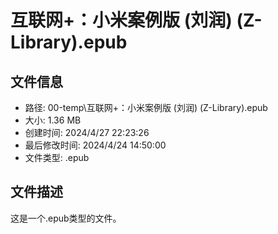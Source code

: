 ﻿# 互联网+：小米案例版 (刘润) (Z-Library).epub

## 文件信息
- 路径: 00-temp\互联网+：小米案例版 (刘润) (Z-Library).epub
- 大小: 1.36 MB
- 创建时间: 2024/4/27 22:23:26
- 最后修改时间: 2024/4/24 14:50:00
- 文件类型: .epub

## 文件描述
这是一个.epub类型的文件。


